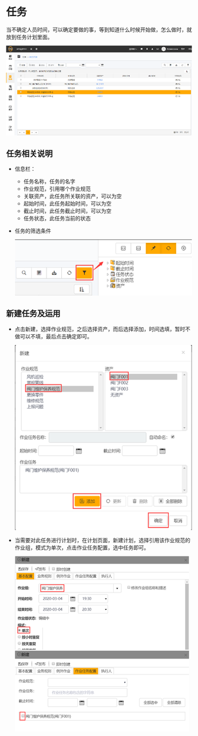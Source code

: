 # 任务

当不确定人员时间，可以确定要做的事，等到知道什么时候开始做，怎么做时，就放到任务计划里面。

![web](./images/renwu1.png)

## 任务相关说明

* 信息栏：
  * 任务名称，任务的名字
  * 作业规范，引用哪个作业规范
  * 关联资产，此任务所关联的资产，可以为空
  * 起始时间，此任务起始时间，可以为空
  * 截止时间，此任务截止时间，可以为空
  * 任务状态，此任务当前的状态

* 任务的筛选条件

  ![web](./images/renwu2.png)

## 新建任务及运用

* 点击新建，选择作业规范，之后选择资产，而后选择添加，时间选填，暂时不做可以不填，最后点击确定即可。

  ![web](./images/renwu3.png)

* 当需要对此任务进行计划时，在计划页面，新建计划，选择引用该作业规范的作业组，模式为单次，点击作业任务配置，选中任务即可。

  ![web](./images/renwu4.png)
  ![web](./images/renwu5.png)
